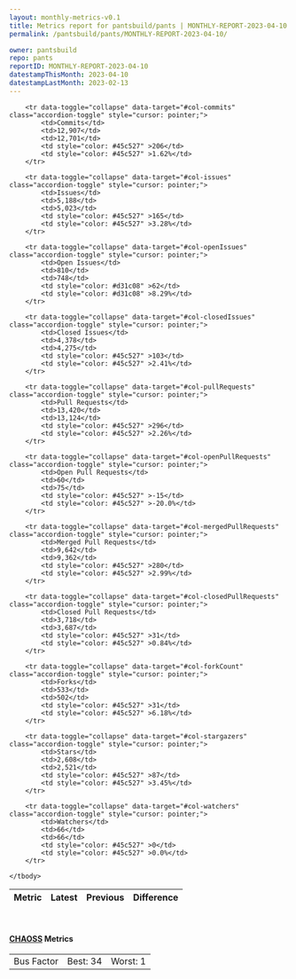 ```yaml
---
layout: monthly-metrics-v0.1
title: Metrics report for pantsbuild/pants | MONTHLY-REPORT-2023-04-10 | 2023-04-10
permalink: /pantsbuild/pants/MONTHLY-REPORT-2023-04-10/

owner: pantsbuild
repo: pants
reportID: MONTHLY-REPORT-2023-04-10
datestampThisMonth: 2023-04-10
datestampLastMonth: 2023-02-13
---
```



<table class="table table-condensed" style="border-collapse:collapse;">
    <thead>
    <tr>
        <th>Metric</th>
        <th>Latest</th>
        <th>Previous</th>
        <th colspan="2" style="text-align: center;">Difference</th>
    </tr>
    </thead>
    <tbody>

        <tr data-toggle="collapse" data-target="#col-commits" class="accordion-toggle" style="cursor: pointer;">
            <td>Commits</td>
            <td>12,907</td>
            <td>12,701</td>
            <td style="color: #45c527" >206</td>
            <td style="color: #45c527" >1.62%</td>
        </tr>
        
        <tr data-toggle="collapse" data-target="#col-issues" class="accordion-toggle" style="cursor: pointer;">
            <td>Issues</td>
            <td>5,188</td>
            <td>5,023</td>
            <td style="color: #45c527" >165</td>
            <td style="color: #45c527" >3.28%</td>
        </tr>
        
        <tr data-toggle="collapse" data-target="#col-openIssues" class="accordion-toggle" style="cursor: pointer;">
            <td>Open Issues</td>
            <td>810</td>
            <td>748</td>
            <td style="color: #d31c08" >62</td>
            <td style="color: #d31c08" >8.29%</td>
        </tr>
        
        <tr data-toggle="collapse" data-target="#col-closedIssues" class="accordion-toggle" style="cursor: pointer;">
            <td>Closed Issues</td>
            <td>4,378</td>
            <td>4,275</td>
            <td style="color: #45c527" >103</td>
            <td style="color: #45c527" >2.41%</td>
        </tr>
        
        <tr data-toggle="collapse" data-target="#col-pullRequests" class="accordion-toggle" style="cursor: pointer;">
            <td>Pull Requests</td>
            <td>13,420</td>
            <td>13,124</td>
            <td style="color: #45c527" >296</td>
            <td style="color: #45c527" >2.26%</td>
        </tr>
        
        <tr data-toggle="collapse" data-target="#col-openPullRequests" class="accordion-toggle" style="cursor: pointer;">
            <td>Open Pull Requests</td>
            <td>60</td>
            <td>75</td>
            <td style="color: #45c527" >-15</td>
            <td style="color: #45c527" >-20.0%</td>
        </tr>
        
        <tr data-toggle="collapse" data-target="#col-mergedPullRequests" class="accordion-toggle" style="cursor: pointer;">
            <td>Merged Pull Requests</td>
            <td>9,642</td>
            <td>9,362</td>
            <td style="color: #45c527" >280</td>
            <td style="color: #45c527" >2.99%</td>
        </tr>
        
        <tr data-toggle="collapse" data-target="#col-closedPullRequests" class="accordion-toggle" style="cursor: pointer;">
            <td>Closed Pull Requests</td>
            <td>3,718</td>
            <td>3,687</td>
            <td style="color: #45c527" >31</td>
            <td style="color: #45c527" >0.84%</td>
        </tr>
        
        <tr data-toggle="collapse" data-target="#col-forkCount" class="accordion-toggle" style="cursor: pointer;">
            <td>Forks</td>
            <td>533</td>
            <td>502</td>
            <td style="color: #45c527" >31</td>
            <td style="color: #45c527" >6.18%</td>
        </tr>
        
        <tr data-toggle="collapse" data-target="#col-stargazers" class="accordion-toggle" style="cursor: pointer;">
            <td>Stars</td>
            <td>2,608</td>
            <td>2,521</td>
            <td style="color: #45c527" >87</td>
            <td style="color: #45c527" >3.45%</td>
        </tr>
        
        <tr data-toggle="collapse" data-target="#col-watchers" class="accordion-toggle" style="cursor: pointer;">
            <td>Watchers</td>
            <td>66</td>
            <td>66</td>
            <td style="color: #45c527" >0</td>
            <td style="color: #45c527" >0.0%</td>
        </tr>
        
    </tbody>
</table>
<br>
<h4><a target="_blank" href="https://chaoss.community/">CHAOSS</a> Metrics</h4>

<table class="table table-condensed" style="border-collapse:collapse;">
    <tbody>
        <td>Bus Factor</td>
        <td>Best: 34</td>
        <td>Worst: 1</td>
    </tbody>
</table>
